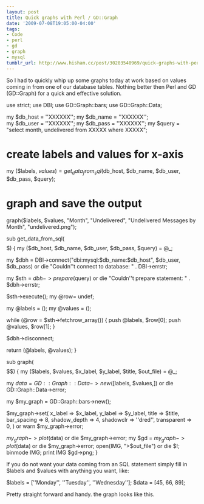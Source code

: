 ```yaml
---
layout: post
title: Quick graphs with Perl / GD::Graph
date: '2009-07-08T19:05:00-04:00'
tags:
- Code
- perl
- gd
- graph
- mysql
tumblr_url: http://www.hisham.cc/post/30203540969/quick-graphs-with-perl-gd-graph
---
```

So I had to quickly whip up some graphs today at work based on values coming in from one of our database tables. Nothing better then Perl and GD (GD::Graph) for a quick and effective solution.

use strict;
use DBI;
use GD::Graph::bars;
use GD::Graph::Data;

my $db_host = ''XXXXXX'';
my $db_name = ''XXXXXX'';   
my $db_user = ''XXXXXX'';
my $db_pass = ''XXXXXX'';
my $query   = "select month, undelivered from XXXXX where XXXXX";

# create labels and values for x-axis

my ($labels, $values) = get_data_from_sql($db_host, $db_name, $db_user, $db_pass, $query);

# graph and save the output

graph($labels, $values, "Month", "Undelivered", "Undelivered Messages by Month", "undelivered.png");


sub get_data_from_sql($$$$$)
{
  my ($db_host, $db_name, $db_user, $db_pass, $query) = @_;

  my $dbh = DBI->connect("dbi:mysql:$db_name:$db_host", $db_user, $db_pass)
    or die "Couldn''t connect to database: " . DBI->errstr;

  my $sth = $dbh->prepare($query)
    or die "Couldn''t prepare statement: " . $dbh->errstr;

  $sth->execute();
  my @row= undef;

  my @labels = ();
  my @values = ();

  while (@row = $sth->fetchrow_array())
  {
    push @labels, $row[0];
    push @values, $row[1];
  }

  $dbh->disconnect;

  return (\@labels, \@values);
}

sub graph($$$$$$)
{
  my ($labels, $values, $x_label, $y_label, $title, $out_file) = @_;

  my $data = GD::Graph::Data->new([$labels, $values,])
    or die GD::Graph::Data->error;

  my $my_graph = GD::Graph::bars->new();

  $my_graph->set(
  x_label => $x_label,
  y_label => $y_label,
  title   => $title,
  bar_spacing => 8,
  shadow_depth => 4,
  shadowclr => ''dred'',
  transparent => 0,
  )
  or warn $my_graph->error;

  $my_graph->plot($data) or die $my_graph->error;
  my $gd = $my_graph->plot($data) or die $my_graph->error;
  open(IMG, ">$out_file") or die $!;
  binmode IMG;
  print IMG $gd->png;
}


If you do not want your data coming from an SQL statement simply fill in $labels and $values with anything you want, like:

$labels = [''Monday'', ''Tuesday'', ''Wednesday''];
$data = [45, 66, 89];


Pretty straight forward and handy. the graph looks like this.
